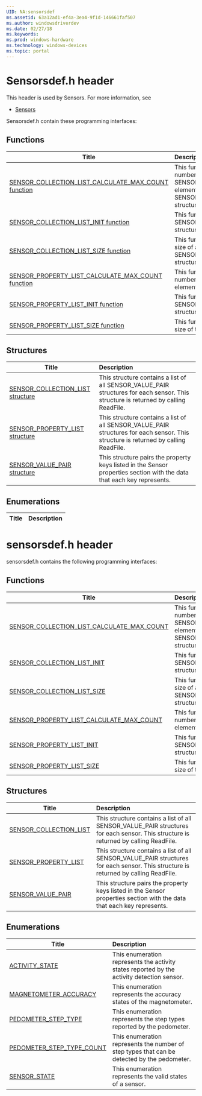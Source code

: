 ```yaml
---
UID: NA:sensorsdef
ms.assetid: 63a12ad1-ef4a-3ea4-9f1d-146661faf507
ms.author: windowsdriverdev
ms.date: 02/27/18
ms.keywords: 
ms.prod: windows-hardware
ms.technology: windows-devices
ms.topic: portal
---
```


# Sensorsdef.h header



This header is used by Sensors. For more information, see
- [Sensors](../_sensors/index.md)

Sensorsdef.h contain these programming interfaces:


## Functions

| Title   | Description   |
| ---- |:---- |
| [SENSOR_COLLECTION_LIST_CALCULATE_MAX_COUNT function](nf-sensorsdef-sensor_collection_list_calculate_max_count.md) | This function calculates the number of SENSOR_VALUE_PAIR elements in a SENSOR_COLLECTION_LIST structure. |
| [SENSOR_COLLECTION_LIST_INIT function](nf-sensorsdef-sensor_collection_list_init.md) | This function initializes a SENSOR_COLLECTION_LIST structure. |
| [SENSOR_COLLECTION_LIST_SIZE function](nf-sensorsdef-sensor_collection_list_size.md) | This function returns the size of a SENSOR_COLLECTION_LIST structure. |
| [SENSOR_PROPERTY_LIST_CALCULATE_MAX_COUNT function](nf-sensorsdef-sensor_property_list_calculate_max_count.md) | This function calculates the number of PROPERTYKEY elements. |
| [SENSOR_PROPERTY_LIST_INIT function](nf-sensorsdef-sensor_property_list_init.md) | This function initializes a SENSOR_PROPERTY_LIST structure. |
| [SENSOR_PROPERTY_LIST_SIZE function](nf-sensorsdef-sensor_property_list_size.md) | This function returns the size of the property list. |

## Structures

| Title   | Description   |
| ---- |:---- |
| [SENSOR_COLLECTION_LIST structure](ns-sensorsdef-sensor_collection_list.md) | This structure contains a list of all SENSOR_VALUE_PAIR structures for each sensor. This structure is returned by calling ReadFile. |
| [SENSOR_PROPERTY_LIST structure](ns-sensorsdef-sensor_property_list.md) | This structure contains a list of all SENSOR_VALUE_PAIR structures for each sensor. This structure is returned by calling ReadFile. |
| [SENSOR_VALUE_PAIR structure](ns-sensorsdef-sensor_value_pair.md) | This structure pairs the property keys listed in the Sensor properties section with the data that each key represents. |

## Enumerations

| Title   | Description   |
| ---- |:----

# sensorsdef.h header



sensorsdef.h contains the following programming interfaces:





## Functions
| Title | Description |
| ---- |:---- |
| [SENSOR_COLLECTION_LIST_CALCULATE_MAX_COUNT](nf-sensorsdef-sensor_collection_list_calculate_max_count.md) | This function calculates the number of SENSOR_VALUE_PAIR elements in a SENSOR_COLLECTION_LIST structure. |
| [SENSOR_COLLECTION_LIST_INIT](nf-sensorsdef-sensor_collection_list_init.md) | This function initializes a SENSOR_COLLECTION_LIST structure. |
| [SENSOR_COLLECTION_LIST_SIZE](nf-sensorsdef-sensor_collection_list_size.md) | This function returns the size of a SENSOR_COLLECTION_LIST structure. |
| [SENSOR_PROPERTY_LIST_CALCULATE_MAX_COUNT](nf-sensorsdef-sensor_property_list_calculate_max_count.md) | This function calculates the number of PROPERTYKEY elements. |
| [SENSOR_PROPERTY_LIST_INIT](nf-sensorsdef-sensor_property_list_init.md) | This function initializes a SENSOR_PROPERTY_LIST structure. |
| [SENSOR_PROPERTY_LIST_SIZE](nf-sensorsdef-sensor_property_list_size.md) | This function returns the size of the property list. |



## Structures
| Title | Description |
| ---- |:---- |
| [SENSOR_COLLECTION_LIST](ns-sensorsdef-sensor_collection_list.md) | This structure contains a list of all SENSOR_VALUE_PAIR structures for each sensor. This structure is returned by calling ReadFile. |
| [SENSOR_PROPERTY_LIST](ns-sensorsdef-sensor_property_list.md) | This structure contains a list of all SENSOR_VALUE_PAIR structures for each sensor. This structure is returned by calling ReadFile. |
| [SENSOR_VALUE_PAIR](ns-sensorsdef-sensor_value_pair.md) | This structure pairs the property keys listed in the Sensor properties section with the data that each key represents. |


## Enumerations
| Title | Description |
| ---- |:---- |
| [ACTIVITY_STATE](ne-sensorsdef-activity_state.md) | This enumeration represents the activity states reported by the activity detection sensor. |
| [MAGNETOMETER_ACCURACY](ne-sensorsdef-magnetometer_accuracy.md) | This enumeration represents the accuracy states of the magnetometer. |
| [PEDOMETER_STEP_TYPE](ne-sensorsdef-pedometer_step_type.md) | This enumeration represents the step types reported by the pedometer. |
| [PEDOMETER_STEP_TYPE_COUNT](ne-sensorsdef-pedometer_step_type_count.md) | This enumeration represents the number of step types that can be detected by the pedometer. |
| [SENSOR_STATE](ne-sensorsdef-sensor_state.md) | This enumeration represents the valid states of a sensor. |